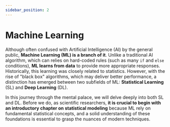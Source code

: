 ```yaml
---
sidebar_position: 2
---
```


# Machine Learning

Although often confused with Artificial Intelligence (AI) by the general public, **Machine Learning (ML) is a branch of it**. Unlike a traditional AI algorithm, which can relies on hard-coded rules (such as many `if` and `else` conditions), **ML learns from data** to provide more appropriate responses. Historically, this learning was closely related to statistics. However, with the rise of "black box" algorithms, which may deliver better performance, a distinction has emerged between two subfields of ML: **Statistical Learning** (SL) and **Deep Learning** (DL).

In this journey through the mental palace, we will delve deeply into both SL and DL. Before we do, as scientific researchers, **it is crucial to begin with an introductory chapter on statistical modeling** because ML rely on fundamental statistical concepts, and a solid understanding of these foundations is essential to grasp the nuances of modern techniques.